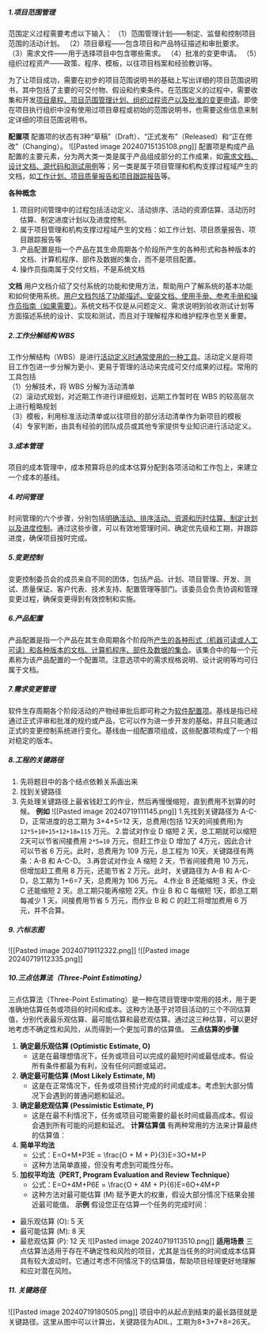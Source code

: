 ##### 1.项目范围管理
范围定义过程需要考虑以下输入：
（1）范围管理计划——制定、监督和控制项目范围的活动计划。
（2）项目章程——包含项目和产品特征描述和审批要求。
（3）需求文件——用于选择项目中包含哪些需求。
（4）批准的变更申请。
（5）组织过程资产——政策、程序、模板，以往项目档案和经验教训等。

 为了让项目成功，需要在初步的项目范围说明书的基础上写出详细的项目范围说明书，其中包括了主要的可交付物、假设和约束条件。在范围定义的过程中，需要收集和开发<u>项目章程、项目范围管理计划、组织过程资产以及批准的变更申请</u>。即使在项目执行组织中没有使用过项目章程或初始的范围说明书，也需要这些信息来制定详细的项目范围说明书。
 
**配置项**
配置项的状态有3种“草稿”（Draft）、“正式发布”（Released）和“正在修改”（Changing）。
![[Pasted image 20240715135108.png]]
配置项是构成产品配置的主要元素，分为两大类一类是属于产品组成部分的工作成果，如<u>需求文档、设计文档、源代码和测试用例</u>等；另一类是属于项目管理和机构支撑过程域产生的文档，如<u>工作计划、项目质量报告和项目跟踪报告</u>等。

**各种概念**
1. 项目时间管理中的过程包括活动定义、活动排序、活动的资源估算、活动历时估算、制定进度计划以及进度控制。
2. 属于项目管理和机构支撑过程域产生的文档：如工作计划、项目质量报告、项目跟踪报告等
3. 产品配置是指一个产品在其生命周期各个阶段所产生的各种形式和各种版本的文档、计算机程序、部件及数据的集合，而不是项目配置。
4. 操作员指南属于交付文档，不是系统文档

**文档**
用户文档介绍了交付系统的功能和使用方法，帮助用户了解系统的基本功能和如何使用系统。<u>用户文档包括了功能描述、安装文档、使用手册、参考手册和操作员指南（如果需要）</u>。系统文档不仅是从问题定义、需求说明到验收测试计划等方面描述系统的设计、实现和测试，而且对于理解程序和维护程序也至关重要。

##### 2.工作分解结构 WBS
工作分解结构（WBS）是进行<u>活动定义时通常使用的一种工具</u>。活动定义是将项目工作包进一步分解为更小、更易于管理的活动来完成可交付成果的过程。常用的工具包括  
（1）分解技术，将 WBS 分解为活动清单  
（2）滚动式规划，对近期工作进行详细规划，远期工作暂时在 WBS 的较高层次上进行粗略规划  
（3）模板，利用标准活动清单或以往项目的部分活动清单作为新项目的模板  
（4）专家判断，由具有经验的团队成员或其他专家提供专业知识进行活动定义。

##### 3.成本管理
项目的成本管理中，成本预算将总的成本估算分配到各项活动和工作包上，来建立一个成本的基线。

##### 4.时间管理
时间管理的六个步骤，分别包括<u>明确活动、排序活动、资源和历时估算、制定计划以及进度控制</u>。通过这些步骤，可以有效地管理时间、确定优先级和工期，并跟踪进度，确保项目按时完成。

##### 5.变更控制
变更控制委员会的成员来自不同的团体，包括产品、计划、项目管理、开发、测试、质量保证、客户代表、技术支持、配置管理等部门。该委员会负责协调和管理变更过程，确保变更得到有效控制和实施。

##### 6.产品配置
产品配置是指一个产品在其生命周期各个阶段所<u>产生的各种形式（机器可读或人工可读）和各种版本的文档、计算机程序、部件及数据的集合</u>。该集合中的每一个元素称为该产品配置的一个配置项。注意选项中的需求规格说明、设计说明等均可归属于文档。

##### 7.需求变更管理
软件生存周期各个阶段活动的产物经审批后即可称之为<u>软件配置项</u>。基线是指已经通过正式评审和批准的规约或产品，它可以作为进一步开发的基础，并且只能通过正式的变更控制系统进行变化。基线由一组配置项组成，这些配置项构成了一个相对稳定的版本。

##### 8.工程的关键路径
1. 先将题目中的各个结点依赖关系画出来
2. 找到关键路径
3. 先处理关键路径上最省钱赶工的作业，然后再慢慢缩短，直到费用不划算的时候。
**例如**
![[Pasted image 20240719111145.png]]
1.先找到关键路径为 A-C-D，正常进度的总工期为 3+4+5=12 天，总费用(包括 12天的间接费用)为 `12*5+10+15+12+18=115` 万元。
2.尝试对作业 D 缩短 2 天，总工期就可以缩短2天可以节省间接费用 `2*5=10` 万元，但赶工作业 D 增加了 4万元，因此合计可以节省 6 万元。此时，总费用为 109 万元，总工程为 10天，关键路径有两条：A-B 和 A-C-D。
3.再尝试对作业 A 缩短 2 天，节省间接费用 10 万元，但增加赶工费用 8 万元，还能节省 2 万元。此时，关键路径为 A-B 和 A-C-D，总工期为 1+6=7 天，总费用为 106 万元。
4.作业 B 还能缩短 3 天，作业 C 还能缩短 2 天。总工期只能再缩短 2天。作业 B 和 C 每缩短 1天，即总工期每减少 1 天，间接费用节省 5 万元，而作业 B 和 C 的赶工将增加费用 6 万元，并不合算。

##### 9. 六标志图
![[Pasted image 20240719112322.png]]
![[Pasted image 20240719112335.png]]

##### 10.三点估算法（Three-Point Estimating）
三点估算法（Three-Point Estimating）是一种在项目管理中常用的技术，用于更准确地估算任务或项目的时间和成本。这种方法基于对项目活动的三个不同估算值，分别代表最乐观估算、最可能估算和最悲观估算。通过这三种估算，可以更好地考虑不确定性和风险，从而得到一个更加可靠的估算值。
**三点估算的步骤**
1. **确定最乐观估算 (Optimistic Estimate, O)**
    - 这是在最理想情况下，任务或项目可以完成的最短时间或最低成本。假设所有条件都最为有利，没有任何问题或延迟。
2. **确定最可能估算 (Most Likely Estimate, M)**
    - 这是在正常情况下，任务或项目预计完成的时间或成本。考虑到大部分情况下会遇到的普通问题和延迟。
3. **确定最悲观估算 (Pessimistic Estimate, P)**
    - 这是在最不利情况下，任务或项目可能需要的最长时间或最高成本。假设会遇到所有可能的问题和延迟。
**计算估算值**
有两种常用的方法来计算最终的估算值：
1. **简单平均法**
    - 公式：E=O+M+P3E = \frac{O + M + P}{3}E=3O+M+P​
    - 这种方法简单直接，但没有考虑到可能性分布。
2. **加权平均法（PERT, Program Evaluation and Review Technique）**
    - 公式：E=O+4M+P6E = \frac{O + 4M + P}{6}E=6O+4M+P​
    - 这种方法对最可能估算 (M) 赋予更大的权重，假设大部分情况下结果会接近最可能值。
**示例**
假设您正在估算一个任务的完成时间：
- 最乐观估算 (O): 5 天
- 最可能估算 (M): 8 天
- 最悲观估算 (P): 12 天
![[Pasted image 20240719113510.png]]
**适用场景**
三点估算法适用于存在不确定性和风险的项目，尤其是当任务的时间或成本估算具有较大波动时。它通过考虑不同情况下的估算值，帮助项目经理更好地理解和应对潜在风险。

##### 11. 关键路径
![[Pasted image 20240719180505.png]]
项目中的从起点到结束的最长路径就是关键路径。这里从图中可以计算出，关键路径为ADIL，工期为8+3+7+8=26天。







